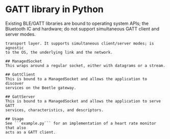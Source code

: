 # GATT library in Python

Existing BLE/GATT libraries are bound to operating system APIs; the Bluetooth
IC and hardware; do not support simultaneous GATT client and server modes. 
```pygatt''' implements the GATT protocol as a standalone library above the 
transport layer. It supports simultaneous client/server modes; is agnostic 
to the OS, the underlying link and the network.

## ManagedSocket
This wraps around a regular socket, either with datagrams or a stream. 

## GattClient
This is bound to a ManagedSocket and allows the application to discover 
services on the Beetle gateway.

## GattServer
This is bound to a ManagedSocket and allows the application to serve GATT 
services, characteristics, and descriptors.

## Usage
See ```example.py``` for an implementation of a heart rate monitor that also 
acts as a GATT client.